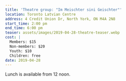 ```yaml
---
title: 'Theatre group: "Im Meischter sini Geischter"'
location: Toronto Latvian Centre
address: 4 Credit Union Dr, North York, ON M4A 2N8
start_time: 2:00 pm
end_time: 6:00 pm
teaser: assets/images/2019-04-28-theatre-teaser.webp
cost: |
  Members: $15
  Non-members: $20
  Youth: $10
  Children: free
date: 2019-04-28
---
```


Lunch is available from 12 noon.
